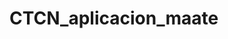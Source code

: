 # CTCN_aplicacion_maate
<title>"Aplicaciones a Fondos de CTCN para proyectos sostenibles de tecnología e innovación"<title>
  
